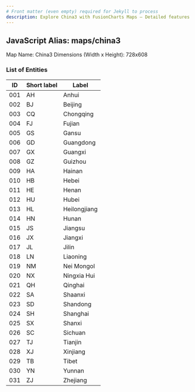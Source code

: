 ```yaml
---
# Front matter (even empty) required for Jekyll to process
description: Explore China3 with FusionCharts Maps – Detailed features for seamless integration. Try now & enhance your data visualization today! 
---
```


## JavaScript Alias: maps/china3

Map Name: China3
Dimensions (Width x Height): 728x608





### List of Entities

ID | Short label | Label
---|---|---|
001|AH|Anhui
002|BJ|Beijing
003|CQ|Chongqing
004|FJ|Fujian
005|GS|Gansu
006|GD|Guangdong
007|GX|Guangxi
008|GZ|Guizhou
009|HA|Hainan
010|HB|Hebei
011|HE|Henan
012|HU|Hubei
013|HL|Heilongjiang
014|HN|Hunan
015|JS|Jiangsu
016|JX|Jiangxi
017|JL|Jilin
018|LN|Liaoning
019|NM|Nei Mongol
020|NX|Ningxia Hui
021|QH|Qinghai
022|SA|Shaanxi
023|SD|Shandong
024|SH|Shanghai
025|SX|Shanxi
026|SC|Sichuan
027|TJ|Tianjin
028|XJ|Xinjiang
029|TB|Tibet
030|YN|Yunnan
031|ZJ|Zhejiang

